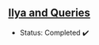 ## [Ilya and Queries](https://codeforces.com/problemset/problem/313/B)

- Status: Completed :heavy_check_mark: 